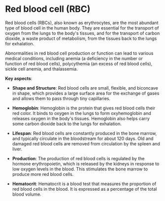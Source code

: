 # Red blood cell (RBC)

Red blood cells (RBCs), also known as erythrocytes, are the most abundant type of blood cell in the human body. They are essential for the transport of oxygen from the lungs to the body's tissues, and for the transport of carbon dioxide, a waste product of metabolism, from the tissues back to the lungs for exhalation.

Abnormalities in red blood cell production or function can lead to various medical conditions, including anemia (a deficiency in the number or function of red blood cells), polycythemia (an excess of red blood cells), sickle cell anemia, and thalassemia.

**Key aspects**:

* **Shape and Structure**: Red blood cells are small, flexible, and biconcave in shape, which provides a large surface area for the exchange of gases and allows them to pass through tiny capillaries.

* **Hemoglobin**: Hemoglobin is the protein that gives red blood cells their red color. It binds to oxygen in the lungs to form oxyhemoglobin and releases oxygen in the body's tissues. Hemoglobin also helps carry some carbon dioxide back to the lungs for exhalation.

* **Lifespan**: Red blood cells are constantly produced in the bone marrow, and typically circulate in the bloodstream for about 120 days. Old and damaged red blood cells are removed from circulation by the spleen and liver.

* **Production**: The production of red blood cells is regulated by the hormone erythropoietin, which is released by the kidneys in response to low oxygen levels in the blood. This stimulates the bone marrow to produce more red blood cells.

* **Hematocrit**: Hematocrit is a blood test that measures the proportion of red blood cells in the blood. It is expressed as a percentage of the total blood volume.

